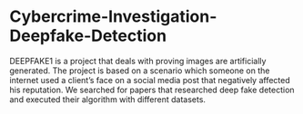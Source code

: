 # Cybercrime-Investigation-Deepfake-Detection
DEEPFAKE1 is a project that deals with proving images are artificially generated. The project is based on a scenario which someone on the internet used a client’s face on a social media post that negatively affected his reputation. We searched for papers that researched deep fake detection and executed their algorithm with different datasets.
